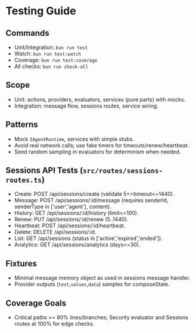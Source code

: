 # Testing Guide

## Commands
- Unit/Integration: `bun run test`
- Watch: `bun run test:watch`
- Coverage: `bun run test:coverage`
- All checks: `bun run check-all`

## Scope
- Unit: actions, providers, evaluators, services (pure parts) with mocks.
- Integration: message flow, sessions routes, service wiring.

## Patterns
- Mock `IAgentRuntime`, services with simple stubs.
- Avoid real network calls; use fake timers for timeouts/renew/heartbeat.
- Seed random sampling in evaluators for determinism when needed.

## Sessions API Tests (`src/routes/sessions-routes.ts`)
- Create: POST /api/sessions/create (validate 5<=timeout<=1440).
- Message: POST /api/sessions/:id/message (requires senderId, senderType in ['user','agent'], content).
- History: GET /api/sessions/:id/history (limit<=100).
- Renew: PUT /api/sessions/:id/renew (5..1440).
- Heartbeat: POST /api/sessions/:id/heartbeat.
- Delete: DELETE /api/sessions/:id.
- List: GET /api/sessions (status in ['active','expired','ended']).
- Analytics: GET /api/sessions/analytics (days<=30).

## Fixtures
- Minimal message memory object as used in sessions message handler.
- Provider outputs (`text`,`values`,`data`) samples for composeState.

## Coverage Goals
- Critical paths >= 80% lines/branches; Security evaluator and Sessions routes at 100% for edge checks.
